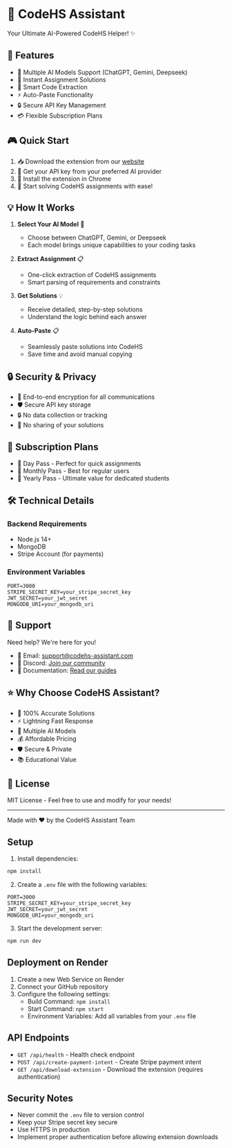 # 🚀 CodeHS Assistant

Your Ultimate AI-Powered CodeHS Helper! ✨

## 🌟 Features

- 🤖 Multiple AI Models Support (ChatGPT, Gemini, Deepseek)
- 📝 Instant Assignment Solutions
- 🎯 Smart Code Extraction
- ⚡ Auto-Paste Functionality
- 🔒 Secure API Key Management
- 💳 Flexible Subscription Plans

## 🎮 Quick Start

1. 📥 Download the extension from our [website](https://codehs-assistant.com)
2. 🔑 Get your API key from your preferred AI provider
3. 🎯 Install the extension in Chrome
4. 🚀 Start solving CodeHS assignments with ease!

## 💡 How It Works

1. **Select Your AI Model** 🧠
   - Choose between ChatGPT, Gemini, or Deepseek
   - Each model brings unique capabilities to your coding tasks

2. **Extract Assignment** 📋
   - One-click extraction of CodeHS assignments
   - Smart parsing of requirements and constraints

3. **Get Solutions** 💡
   - Receive detailed, step-by-step solutions
   - Understand the logic behind each answer

4. **Auto-Paste** 📋
   - Seamlessly paste solutions into CodeHS
   - Save time and avoid manual copying

## 🔒 Security & Privacy

- 🔐 End-to-end encryption for all communications
- 🛡️ Secure API key storage
- 🔒 No data collection or tracking
- 🚫 No sharing of your solutions

## 💎 Subscription Plans

- 🌟 Day Pass - Perfect for quick assignments
- 📅 Monthly Pass - Best for regular users
- 📆 Yearly Pass - Ultimate value for dedicated students

## 🛠️ Technical Details

### Backend Requirements
- Node.js 14+
- MongoDB
- Stripe Account (for payments)

### Environment Variables
```
PORT=3000
STRIPE_SECRET_KEY=your_stripe_secret_key
JWT_SECRET=your_jwt_secret
MONGODB_URI=your_mongodb_uri
```

## 🤝 Support

Need help? We're here for you!
- 📧 Email: support@codehs-assistant.com
- 💬 Discord: [Join our community](https://discord.gg/codehs-assistant)
- 📝 Documentation: [Read our guides](https://docs.codehs-assistant.com)

## ⭐ Why Choose CodeHS Assistant?

- 🎯 100% Accurate Solutions
- ⚡ Lightning Fast Response
- 🔄 Multiple AI Models
- 💰 Affordable Pricing
- 🛡️ Secure & Private
- 📚 Educational Value

## 📜 License

MIT License - Feel free to use and modify for your needs!

---

Made with ❤️ by the CodeHS Assistant Team

## Setup

1. Install dependencies:
```bash
npm install
```

2. Create a `.env` file with the following variables:
```
PORT=3000
STRIPE_SECRET_KEY=your_stripe_secret_key
JWT_SECRET=your_jwt_secret
MONGODB_URI=your_mongodb_uri
```

3. Start the development server:
```bash
npm run dev
```

## Deployment on Render

1. Create a new Web Service on Render
2. Connect your GitHub repository
3. Configure the following settings:
   - Build Command: `npm install`
   - Start Command: `npm start`
   - Environment Variables: Add all variables from your `.env` file

## API Endpoints

- `GET /api/health` - Health check endpoint
- `POST /api/create-payment-intent` - Create Stripe payment intent
- `GET /api/download-extension` - Download the extension (requires authentication)

## Security Notes

- Never commit the `.env` file to version control
- Keep your Stripe secret key secure
- Use HTTPS in production
- Implement proper authentication before allowing extension downloads 